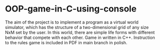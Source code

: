 # OOP-game-in-C-using-console
The aim of the project is to implement a program as a virtual world simulator, which has the structure of a two-dimensional grid of any size NxM set by the user. In this world, there are simple life forms with different behavior that compete with each other. Game in written in C++. Instruction to the rules game is included in PDF in main branch in polish.
